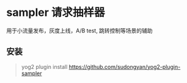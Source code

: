 # sampler 请求抽样器
用于小流量发布，灰度上线，A/B test, 跳转控制等场景的辅助

## 安装
> yog2 plugin install https://github.com/sudongyan/yog2-plugin-sampler 

